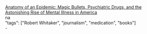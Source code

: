 [Anatomy of an Epidemic: Magic Bullets, Psychiatric Drugs, and the Astonishing Rise of Mental Illness in America](http://a.co/8ZkS4i5)<br />
na<br />
"tags": ["Robert Whitaker", "journalism", "medication", "books"]<br />
-<br />
